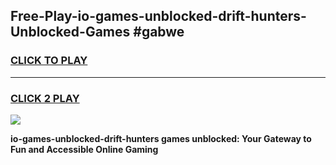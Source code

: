 
## Free-Play-io-games-unblocked-drift-hunters-Unblocked-Games #gabwe
<h3>
<a href="https://news.freeplayer.one?title=io-games-unblocked-drift-hunters&ref=8M">CLICK TO PLAY</a></h3>
<hr>

<h3>
<a href="https://news.freeplayer.one?title=io-games-unblocked-drift-hunters&ref=8M">CLICK 2 PLAY</a>
  
</h3>

<a href="https://news.freeplayer.one?title=io-games-unblocked-drift-hunters&ref=8M"><img src="https://clearcache.store/games.png"></a>


**io-games-unblocked-drift-hunters games unblocked: Your Gateway to Fun and Accessible Online Gaming**
